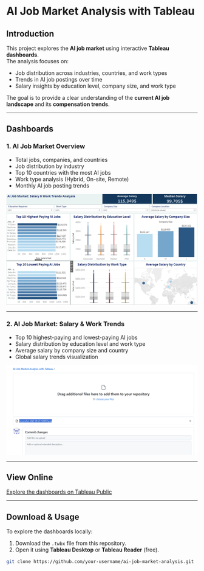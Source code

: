 # AI Job Market Analysis with Tableau

## Introduction
This project explores the **AI job market** using interactive **Tableau dashboards**.  
The analysis focuses on:
- Job distribution across industries, countries, and work types  
- Trends in AI job postings over time  
- Salary insights by education level, company size, and work type  

The goal is to provide a clear understanding of the **current AI job landscape** and its **compensation trends**.

---

## Dashboards

### 1. AI Job Market Overview
- Total jobs, companies, and countries  
- Job distribution by industry  
- Top 10 countries with the most AI jobs  
- Work type analysis (Hybrid, On-site, Remote)  
- Monthly AI job posting trends  

![AI Job Market Overview](https://github.com/Painestupid/AI-Job-Market-Analysis-with-Tableau/blob/main/Screenshot%202025-08-25%20120859.png)

---

### 2. AI Job Market: Salary & Work Trends
- Top 10 highest-paying and lowest-paying AI jobs  
- Salary distribution by education level and work type  
- Average salary by company size and country  
- Global salary trends visualization  

![AI Job Market: Salary & Work Trends](https://github.com/Painestupid/AI-Job-Market-Analysis-with-Tableau/blob/main/Screenshot%202025-08-25%20121806.png)

---

## View Online
 [Explore the dashboards on Tableau Public](https://public.tableau.com/app/profile/l.u.hi.u/viz/Project_17561069314550/Dashboard2AIJobMarketSalaryWorkTrendsAnalysis?publish=yes)  

---

## Download & Usage
To explore the dashboards locally:  
1. Download the `.twbx` file from this repository.  
2. Open it using **Tableau Desktop** or **Tableau Reader** (free).  

```bash
git clone https://github.com/your-username/ai-job-market-analysis.git
